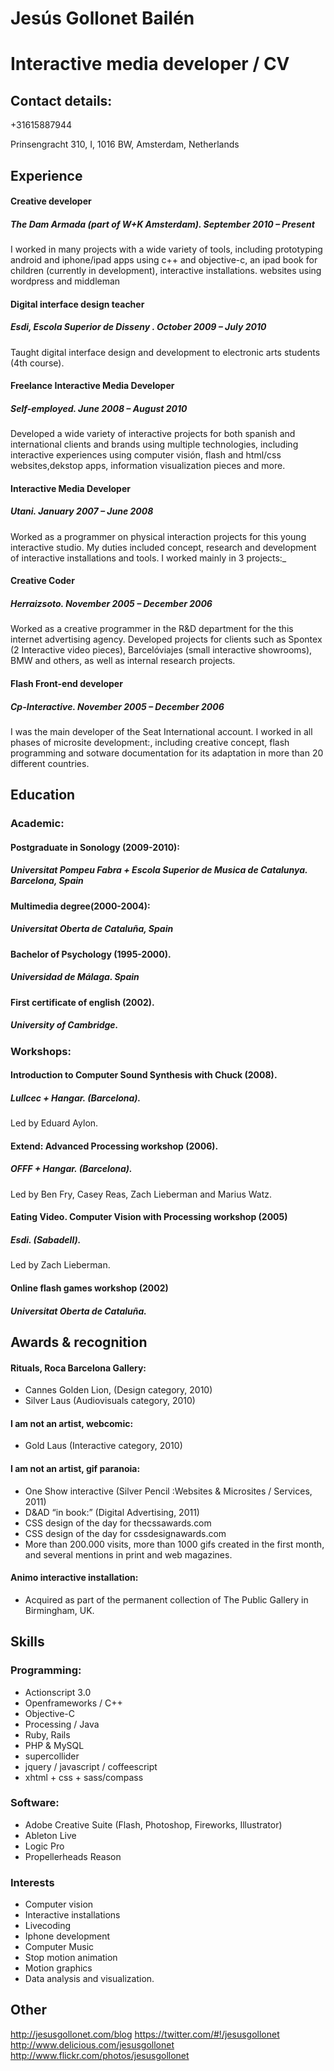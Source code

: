 # Jesús Gollonet Bailén 
# Interactive media developer / CV

## Contact details:

+31615887944

Prinsengracht 310, I, 1016 BW, Amsterdam, Netherlands

## Experience
#### Creative developer
##### The Dam Armada (part of W+K Amsterdam). *September 2010 – Present*

I worked in many projects with a wide variety of tools, including prototyping android and iphone/ipad apps using c++ and objective-c, an ipad book for children (currently in development), interactive installations. websites using wordpress and middleman

#### Digital interface design teacher
##### Esdi, Escola Superior de Disseny . October 2009 – July 2010

Taught digital interface design and development to electronic arts students (4th course).

#### Freelance Interactive Media Developer
##### Self-employed. June 2008 – August 2010

Developed a wide variety of interactive projects for both spanish and international clients and brands using multiple technologies, including interactive experiences using computer visión, flash and html/css websites,dekstop apps, information visualization pieces and more.
 
#### Interactive Media Developer
##### Utani. January 2007 – June 2008

Worked as a programmer on physical interaction projects for this young interactive studio. My duties included concept, research and development of interactive installations and tools. I worked mainly in 3 projects:_

#### Creative Coder
##### Herraizsoto. November 2005 – December 2006

Worked as a creative programmer in the R&D department for the this internet advertising agency. Developed projects for clients such as Spontex (2 Interactive video pieces), Barcelóviajes (small interactive showrooms), BMW and others, as well as internal research projects.


#### Flash Front-end developer
##### Cp-Interactive. November 2005 – December 2006

I was the main developer of the Seat International account. I worked in all phases of microsite development:, including creative concept, flash programming and sotware documentation for its adaptation in more than 20 different countries.


## Education

### Academic:

#### Postgraduate in Sonology (2009-2010):
##### Universitat Pompeu Fabra + Escola Superior de Musica de Catalunya. Barcelona, Spain

#### Multimedia degree(2000-2004): 
##### Universitat Oberta de Cataluña, Spain

#### Bachelor of Psychology (1995-2000). 
##### Universidad de Málaga. Spain

#### First certificate of english (2002). 
##### University of Cambridge.


### Workshops:

#### Introduction to Computer Sound Synthesis with Chuck (2008).
##### Lullcec + Hangar. (Barcelona).
Led by Eduard Aylon.

#### Extend: Advanced Processing workshop (2006).
##### OFFF + Hangar. (Barcelona).
Led by Ben Fry, Casey Reas, Zach Lieberman and Marius Watz. 

#### Eating Video. Computer Vision with Processing workshop (2005)
##### Esdi. (Sabadell).
Led by Zach Lieberman. 

#### Online flash games workshop (2002)
##### Universitat Oberta de Cataluña.






## Awards & recognition

#### Rituals, Roca Barcelona Gallery:
- Cannes Golden Lion, (Design category, 2010)
- Silver Laus (Audiovisuals category, 2010)

#### I am not an artist, webcomic:
- Gold Laus (Interactive category, 2010) 

#### I am not an artist, gif paranoia:
- One Show interactive (Silver Pencil :Websites & Microsites / Services, 2011)
- D&AD “in book:” (Digital Advertising, 2011)
- CSS design of the day for thecssawards.com
- CSS design of the day for cssdesignawards.com
- More than 200.000 visits, more than 1000 gifs created in the first month, and several mentions in print and web magazines.

#### Animo interactive installation:
- Acquired as part of the permanent collection of The Public Gallery in Birmingham, UK.


## Skills

### Programming:

- Actionscript 3.0
- Openframeworks / C++
- Objective-C
- Processing / Java
- Ruby, Rails
- PHP & MySQL
- supercollider
- jquery / javascript / coffeescript
- xhtml + css  + sass/compass

### Software:

- Adobe Creative Suite (Flash, Photoshop, Fireworks, Illustrator)
- Ableton Live
- Logic Pro
- Propellerheads Reason

### Interests

- Computer vision
- Interactive installations
- Livecoding
- Iphone development
- Computer Music
- Stop motion animation
- Motion graphics
- Data analysis and visualization.

## Other

http://jesusgollonet.com/blog
https://twitter.com/#!/jesusgollonet
http://www.delicious.com/jesusgollonet
http://www.flickr.com/photos/jesusgollonet

